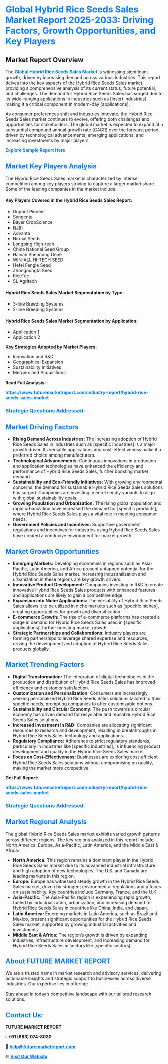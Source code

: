 <h1 style="color: #007BFF;">Global Hybrid Rice Seeds Sales Market Report 2025-2033: Driving Factors, Growth Opportunities, and Key Players</h1>

<section id="overview">
<h2>Market Report Overview</h2>
<p>The <a href="https://www.futuremarketreport.com/industry-report/hybrid-rice-seeds-sales-market" style="color: #007BFF; text-decoration: none;"><strong>Global Hybrid Rice Seeds Sales Market</strong></a> is witnessing significant growth, driven by increasing demand across various industries. This report delves into the key aspects of the Hybrid Rice Seeds Sales market, providing a comprehensive analysis of its current status, future potential, and challenges. The demand for Hybrid Rice Seeds Sales has surged due to its wide-ranging applications in industries such as [insert industries], making it a critical component in modern-day [applications].</p>
<p>As consumer preferences shift and industries innovate, the Hybrid Rice Seeds Sales market continues to evolve, offering both challenges and opportunities for stakeholders. The global market is expected to expand at a substantial compound annual growth rate (CAGR) over the forecast period, driven by technological advancements, emerging applications, and increasing investments by major players.</p>
</section>

<section id="overview">
<p><a href="https://www.futuremarketreport.com/request-sample/reportId=104160" style="color: #007BFF; text-decoration: none;"><strong>Explore Sample Report Here</strong></a></p>
</section>

<section id="key-players">
<h2 style="color: #007BFF;">Market Key Players Analysis</h2>
<p>The Hybrid Rice Seeds Sales market is characterized by intense competition among key players striving to capture a larger market share. Some of the leading companies in the market include:</p>
<h4>Key Players Covered in the Hybrid Rice Seeds Sales Report:</h4>
<ul><li>Dupont Pioneer</li><li>Syngenta</li><li>Bayer CropScience</li><li>Nath</li><li>Advanta</li><li>Nirmal Seeds</li><li>Longping High-tech</li><li>China National Seed Group</li><li>Hainan Shennong Gene</li><li>WIN-ALL HI-TECH SEED</li><li>Hefei Fengle Seed</li><li>Zhongnongfa Seed</li><li>RiceTec</li><li>SL Agritech</li></ul>
<h4>Hybrid Rice Seeds Sales Market Segmentation by Type:</h4>
<ul><li>3-line Breeding Systems</li><li>2-line Breeding Systems</li></ul>

<h4>Hybrid Rice Seeds Sales Market Segmentation by Application:</h4>
<ul><li>Application 1</li><li>Application 2</li></ul>
<p><strong>Key Strategies Adopted by Market Players:</strong></p>
<ul>
<li>Innovation and R&D</li>
<li>Geographical Expansion</li>
<li>Sustainability Initiatives</li>
<li>Mergers and Acquisitions</li>
</ul>
</section>

<section>
<p><strong>Read Full Analysis: </strong></p><a href="https://www.futuremarketreport.com/industry-report/hybrid-rice-seeds-sales-market" style="color: #007BFF; text-decoration: none;"><strong>https://www.futuremarketreport.com/industry-report/hybrid-rice-seeds-sales-market</strong></a>
<h3 style="color: #007BFF;">Strategic Questions Addressed:</h3>
</section>

<section id="driving-factors">
<h2 style="color: #007BFF;">Market Driving Factors</h2>
<ul>
<li><strong>Rising Demand Across Industries:</strong> The increasing adoption of Hybrid Rice Seeds Sales in industries such as [specific industries] is a major growth driver. Its versatile applications and cost-effectiveness make it a preferred choice among manufacturers.</li>
<li><strong>Technological Advancements:</strong> Continuous innovations in production and application technologies have enhanced the efficiency and performance of Hybrid Rice Seeds Sales, further boosting market demand.</li>
<li><strong>Sustainability and Eco-Friendly Initiatives:</strong> With growing environmental concerns, the demand for sustainable Hybrid Rice Seeds Sales solutions has surged. Companies are investing in eco-friendly variants to align with global sustainability goals.</li>
<li><strong>Growing Population and Urbanization:</strong> The rising global population and rapid urbanization have increased the demand for [specific products], where Hybrid Rice Seeds Sales plays a vital role in meeting consumer needs.</li>
<li><strong>Government Policies and Incentives:</strong> Supportive government regulations and incentives for industries using Hybrid Rice Seeds Sales have created a conducive environment for market growth.</li>
</ul>
</section>

<section id="growth-opportunities">
<h2 style="color: #007BFF;">Market Growth Opportunities</h2>
<ul>
<li><strong>Emerging Markets:</strong> Developing economies in regions such as Asia-Pacific, Latin America, and Africa present untapped potential for the Hybrid Rice Seeds Sales market. Increasing industrialization and urbanization in these regions are key growth drivers.</li>
<li><strong>Innovative Product Development:</strong> Companies investing in R&D to create innovative Hybrid Rice Seeds Sales products with enhanced features and applications are likely to gain a competitive edge.</li>
<li><strong>Expansion into Niche Applications:</strong> The versatility of Hybrid Rice Seeds Sales allows it to be utilized in niche markets such as [specific niches], creating opportunities for growth and diversification.</li>
<li><strong>E-commerce Growth:</strong> The rise of e-commerce platforms has created a surge in demand for Hybrid Rice Seeds Sales used in [specific applications], further boosting market growth.</li>
<li><strong>Strategic Partnerships and Collaborations:</strong> Industry players are forming partnerships to leverage shared expertise and resources, driving the development and adoption of Hybrid Rice Seeds Sales products globally.</li>
</ul>
</section>

<section id="trending-factors">
<h2 style="color: #007BFF;">Market Trending Factors</h2>
<ul>
<li><strong>Digital Transformation:</strong> The integration of digital technologies in the production and distribution of Hybrid Rice Seeds Sales has improved efficiency and customer satisfaction.</li>
<li><strong>Customization and Personalization:</strong> Consumers are increasingly seeking personalized Hybrid Rice Seeds Sales solutions tailored to their specific needs, prompting companies to offer customizable options.</li>
<li><strong>Sustainability and Circular Economy:</strong> The push towards a circular economy has driven demand for recyclable and reusable Hybrid Rice Seeds Sales solutions.</li>
<li><strong>Increased Investment in R&D:</strong> Companies are allocating significant resources to research and development, resulting in breakthroughs in Hybrid Rice Seeds Sales technology and applications.</li>
<li><strong>Regulatory Compliance:</strong> Adherence to strict regulatory standards, particularly in industries like [specific industries], is influencing product development and quality in the Hybrid Rice Seeds Sales market.</li>
<li><strong>Focus on Cost-Effectiveness:</strong> Businesses are exploring cost-efficient Hybrid Rice Seeds Sales solutions without compromising on quality, making the market more competitive.</li>
</ul>
</section>

<section>
<p><strong>Get Full Report: </strong></p><a href="https://www.futuremarketreport.com/industry-report/hybrid-rice-seeds-sales-market" style="color: #007BFF; text-decoration: none;"><strong>https://www.futuremarketreport.com/industry-report/hybrid-rice-seeds-sales-market</strong></a>
<h3 style="color: #007BFF;">Strategic Questions Addressed:</h3>
</section>


<section id="regional-analysis">
<h2 style="color: #007BFF;">Market Regional Analysis</h2>
<p>The global Hybrid Rice Seeds Sales market exhibits varied growth patterns across different regions. The key regions analyzed in this report include North America, Europe, Asia-Pacific, Latin America, and the Middle East & Africa:</p>
<ul>
<li><strong>North America:</strong> This region remains a dominant player in the Hybrid Rice Seeds Sales market due to its advanced industrial infrastructure and high adoption of new technologies. The U.S. and Canada are leading markets in this region.</li>
<li><strong>Europe:</strong> Europe has witnessed steady growth in the Hybrid Rice Seeds Sales market, driven by stringent environmental regulations and a focus on sustainability. Key countries include Germany, France, and the U.K.</li>
<li><strong>Asia-Pacific:</strong> The Asia-Pacific region is experiencing rapid growth, fueled by industrialization, urbanization, and increasing demand for Hybrid Rice Seeds Sales in countries like China, India, and Japan.</li>
<li><strong>Latin America:</strong> Emerging markets in Latin America, such as Brazil and Mexico, present significant opportunities for the Hybrid Rice Seeds Sales market, supported by growing industrial activities and investments.</li>
<li><strong>Middle East & Africa:</strong> The region’s growth is driven by expanding industries, infrastructure development, and increasing demand for Hybrid Rice Seeds Sales in sectors like [specific sectors].</li>
</ul>
</section>

<footer>
<h2 style="color: #007BFF;">About FUTURE MARKET REPORT</h2>
<p>We are a trusted name in market research and advisory services, delivering actionable insights and strategic support to businesses across diverse industries. Our expertise lies in offering:</p>

<p>Stay ahead in today’s competitive landscape with our tailored research solutions.</p>

<h2 style="color: #007BFF;">Contact Us:</h2>
<p><strong>FUTURE MARKET REPORT</strong></p>
<p>📞 <strong>+91 (883) 074-8030</strong></p>
<p>📧 <strong><a href="mailto:help@futuremarketreport.com" style="color: #007BFF;">help@futuremarketreport.com</a></strong></p>
<p>🌐 <strong><a href="https://www.futuremarketreport.com/" style="color: #007BFF;">Visit Our Website</a></strong></p>
</footer>